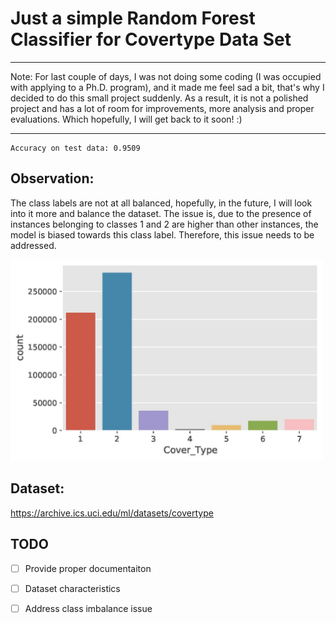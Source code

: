 # Just a simple Random Forest Classifier for Covertype Data Set
---
Note: For last couple of days, I was not doing some coding (I was occupied with applying to a Ph.D. program), and it made me feel sad a bit, that's why I decided to do this small project suddenly. As a result, it is not a polished project and has a lot of room for improvements, more analysis and proper evaluations. Which hopefully, I will get back to it soon! :)

---
```
Accuracy on test data: 0.9509
```

Observation:
---
The class labels are not at all balanced, hopefully, in the future, I will look into it more and balance the dataset. The issue is, due to the presence of instances belonging to classes 1 and 2 are higher than other instances, the model is biased towards this class label. Therefore, this issue needs to be addressed.

<img src="images/label_distribution.jpg" width = "500" >


Dataset: 
---
https://archive.ics.uci.edu/ml/datasets/covertype


## TODO
* [ ] Provide proper documentaiton
* [ ] Dataset characteristics
* [ ] Address class imbalance issue


